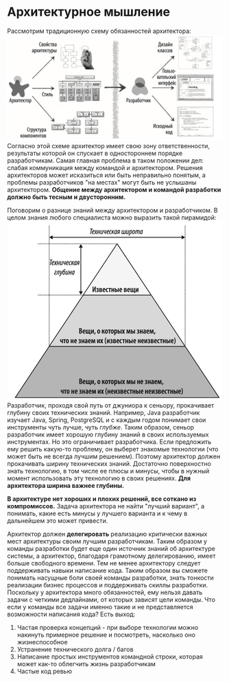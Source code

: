 # Архитектурное мышление
Рассмотрим традиционную схему обязанностей архитектора: 
![img.png](../../../img/architecture/arch_duties.png)  
Согласно этой схеме архитектор имеет свою зону ответственности, результаты которой он спускает в одностороннем порядке
разработчикам. Самая главная проблема в таком положении дел: слабая коммуникация между командой и архитектором. Решения
архитекторов может исказиться или быть неправильно понятым, а проблемы разработчиков "на местах" могут быть не услышаны
архитектором. **Общение между архитектором и командой разработки должно быть тесным и двусторонним.**

Поговорим о разнице знаний между архитектором и разработчиком. В целом знания любого специалиста можно выразить такой
пирамидой:
![img.png](../../../img/architecture/knowledge_pyramid.png)  
Разработчик, проходя свой путь от джуниора к сеньору, прокачивает глубину своих технических знаний. Например, Java 
разработчик изучает Java, Spring, PostgreSQL и с каждым годом понимает свои инструменты чуть лучше, чуть _глубже_.
Таким образом, сеньор разработчик имеет хорошую глубину знаний в своих используемых инструментах. Но это ограничивает 
разработчика. Если предложить ему решить какую-то проблему, он выберет знакомые технологии (что может быть не всегда
лучшим решением). Поэтому архитектор должен прокачивать ширину технических знаний. Достаточно поверхностно знать 
технологию, в том числе ее плюсы и минусы, чтобы в нужный момент использовать эту технологию в своих решениях. **Для
архитектора ширина важнее глубины.**

**В архитектуре нет хороших и плохих решений, все соткано из компромиссов.** Задача архитектора не найти "лучший вариант",
а понимать, какие есть минусы у лучшего варианта и к чему в дальнейшем это может привести. 

Архитектор должен **делегировать** реализацию критически важных мест архитектуры своим лучшим разработчикам. Таким образом
у команды разработки будет еще один источник знаний об архитектуре системы, а архитектор, благодаря грамотному 
делегированию, имеет больше свободного времени. Тем не менее архитектору следует поддерживать навыки написание кода.
Таким образом вы сможете понимать насущные боли своей команды разработки, знать тонкости реализации бизнес процессов и
поддерживать скиллы разработки. Поскольку у архитектора много обязанностей, ему нельзя давать задачи с четкими 
дедлайнами, от которых зависят цели команды. Что если у команды все задачи именно такие и не представляется возможности
написания кода? Есть выход:
1) Частая проверка концепций - при выборе технологии можно накинуть примерное решение и посмотреть, насколько 
оно жизнеспособное
2) Устранение технического долга / багов
3) Написание простых инструментов командной строки, которая может как-то облегчить жизнь разработчикам
4) Частые код ревью